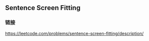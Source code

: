 ## Sentence Screen Fitting  
### 链接  
https://leetcode.com/problems/sentence-screen-fitting/description/